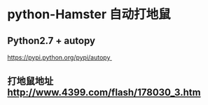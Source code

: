 # python-Hamster 自动打地鼠


## Python2.7 + autopy 
https://pypi.python.org/pypi/autopy 

## 打地鼠地址 http://www.4399.com/flash/178030_3.htm




